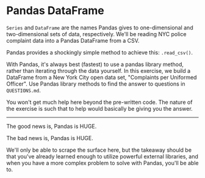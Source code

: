 Pandas DataFrame
================

`Series` and `DataFrame` are the names Pandas gives to one-dimensional
and two-dimensional sets of data, respectively. We'll be reading NYC
police complaint data into a Pandas DataFrame from a CSV.

Pandas provides a shockingly simple method to achieve this:
`.read_csv()`.

With Pandas, it's always best (fastest) to use a pandas library
method, rather than iterating through the data yourself. In this
exercise, we build a DataFrame from a New York City open data set,
"Complaints per Uniformed Officer". Use Pandas library methods to
find the answer to questions in `QUESTIONS.md`.

You won't get much help here beyond the pre-written code. The nature
of the exercise is such that to help would basically be giving you the
answer.

----
The good news is, Pandas is HUGE.

The bad news is, Pandas is HUGE.

We'll only be able to scrape the surface here, but the takeaway should
be that you've already learned enough to utilize powerful external
libraries, and when you have a more complex problem to solve with
Pandas, you'll be able to.